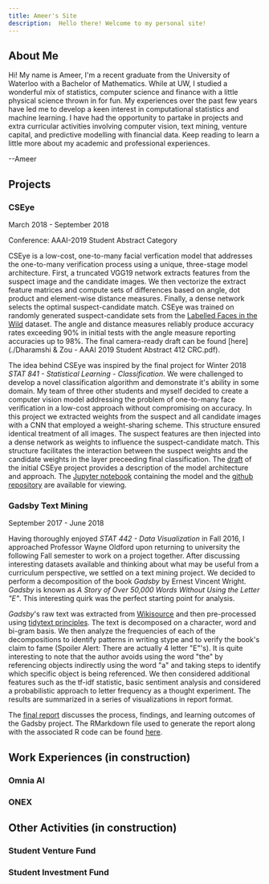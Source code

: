 ```yaml
---
title: Ameer's Site
description:  Hello there! Welcome to my personal site!
---
```


## About Me

Hi! My name is Ameer, I'm a recent graduate from the University of Waterloo with a Bachelor of Mathematics. While at UW, I studied a wonderful mix of statistics, computer science and finance with a little physical science thrown in for fun. My experiences over the past few years have led me to develop a keen interest in computational statistics and machine learning. I have had the opportunity to partake in projects and extra curricular activities involving computer vision, text mining, venture capital, and predictive modelling with financial data. Keep reading to learn a little more about my academic and professional experiences.

--Ameer


## Projects

### CSEye

March 2018 - September 2018

Conference: AAAI-2019 Student Abstract Category

CSEye is a low-cost, one-to-many facial verfication model that addresses the one-to-many verification process using a unique, three-stage model architecture. First, a truncated VGG19 network extracts features from the suspect image and the candidate images. We then vectorize the extract feature matrices and compute sets of differences based on angle, dot product and element-wise distance measures. Finally, a dense network selects the optimal suspect-candidate match. CSEye was trained on randomly generated suspect-candidate sets from the [Labelled Faces in the Wild](http://vis-www.cs.umass.edu/lfw/) dataset. The angle and distance measures reliably produce accuracy rates exceeding 90% in initial tests with the angle measure reporting accuracies up to 98%. The final camera-ready draft can be found [here](./Dharamshi & Zou - AAAI 2019 Student Abstract 412 CRC.pdf).

The idea behind CSEye was inspired by the final project for Winter 2018 *STAT 841 - Statistical Learning - Classification*. We were challenged to develop a novel classification algorithm and demonstrate it's ability in some domain. My team of three other students and myself decided to create a computer vision model addressing the problem of one-to-many face verification in a low-cost approach without compromising on accuracy. In this project we extracted weights from the suspect and all candidate images with a CNN that employed a weight-sharing scheme. This structure ensured identical treatment of all images. The suspect features are then injected into a dense network as weights to influence the suspect-candidate match. This structure facilitates the interaction between the suspect weights and the candidate weights in the layer preceeding final classification. The [draft](https://github.com/rosiezou/rosiezou.github.io/blob/master/441proj.html) of the initial CSEye project provides a description of the model architecture and approach. The [Jupyter notebook](https://github.com/rosiezou/cvproj/blob/master/441proj.ipynb) containing the model and the [github repository](https://github.com/rosiezou/cvproj) are available for viewing. 

### Gadsby Text Mining

September 2017 - June 2018

Having thoroughly enjoyed *STAT 442 - Data Visualization* in Fall 2016, I approached Professor Wayne Oldford upon returning to university the following Fall semester to work on a project together. After discussing interesting datasets available and thinking about what may be useful from a curriculum perspective, we settled on a text mining project. We decided to perform a decomposition of the book *Gadsby* by Ernest Vincent Wright. *Gadsby* is known as *A Story of Over 50,000 Words Without Using the Letter "E"*. This interesting quirk was the perfect starting point for analysis.

*Gadsby*'s raw text was extracted from [Wikisource](https://en.wikisource.org/wiki/Gadsby) and then pre-processed using [tidytext principles](https://www.tidytextmining.com/index.html). The text is decomposed on a character, word and bi-gram basis. We then analyze the frequencies of each of the decompositions to identify patterns in writing stype and to verify the book's claim to fame (Spoiler Alert: There are actually 4 letter "E"'s). It is quite interesting to note that the author avoids using the word "the" by referencing objects indirectly using the word "a" and taking steps to identify which specific object is being referenced. We then considered additional features such as the tf-idf statistic, basic sentiment analysis and considered a probabilistic approach to letter frequency as a thought experiment. The results are summarized in a series of visualizations in report format.

The [final report](./Gadsby_Project.html) discusses the process, findings, and learning outcomes of the Gadsby project. The RMarkdown file used to generate the report along with the associated R code can be found [here](https://github.com/AmeerD/Gadsby).


## Work Experiences (in construction)

### Omnia AI


### ONEX


## Other Activities (in construction)

### Student Venture Fund

### Student Investment Fund
